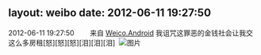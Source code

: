 layout: weibo
date: 2012-06-11 19:27:50
---
2012-06-11 19:27:50  &nbsp;&nbsp;&nbsp;&nbsp;&nbsp;&nbsp; 来自 <a href="http://app.weibo.com/t/feed/l4RWD" rel="nofollow">Weico.Android</a>
我诅咒这罪恶的金钱社会让我交这么多房租[怒][怒][怒][泪][泪][泪] ​​​
![图片](https://ww2.sinaimg.cn/large/6d2a6003jw1dtug15bzvej.jpg)

